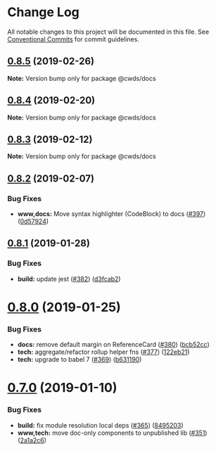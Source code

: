 # Change Log

All notable changes to this project will be documented in this file.
See [Conventional Commits](https://conventionalcommits.org) for commit guidelines.

## [0.8.5](https://github.com/ca-cwds/design-system/compare/v0.8.4...v0.8.5) (2019-02-26)

**Note:** Version bump only for package @cwds/docs





## [0.8.4](https://github.com/ca-cwds/design-system/compare/v0.8.3...v0.8.4) (2019-02-20)

**Note:** Version bump only for package @cwds/docs





## [0.8.3](https://github.com/ca-cwds/design-system/compare/v0.8.2...v0.8.3) (2019-02-12)

**Note:** Version bump only for package @cwds/docs





## [0.8.2](https://github.com/ca-cwds/design-system/compare/v0.8.1...v0.8.2) (2019-02-07)


### Bug Fixes

* **www,docs:** Move syntax highlighter (CodeBlock) to docs ([#397](https://github.com/ca-cwds/design-system/issues/397)) ([0d57924](https://github.com/ca-cwds/design-system/commit/0d57924))





## [0.8.1](https://github.com/ca-cwds/design-system/compare/v0.8.0...v0.8.1) (2019-01-28)


### Bug Fixes

* **build:** update jest ([#382](https://github.com/ca-cwds/design-system/issues/382)) ([d3fcab2](https://github.com/ca-cwds/design-system/commit/d3fcab2))





# [0.8.0](https://github.com/ca-cwds/design-system/compare/v0.7.0...v0.8.0) (2019-01-25)


### Bug Fixes

* **docs:** remove default margin on ReferenceCard ([#380](https://github.com/ca-cwds/design-system/issues/380)) ([bcb52cc](https://github.com/ca-cwds/design-system/commit/bcb52cc))
* **tech:** aggregate/refactor rollup helper fns ([#377](https://github.com/ca-cwds/design-system/issues/377)) ([122eb21](https://github.com/ca-cwds/design-system/commit/122eb21))
* **tech:** upgrade to babel 7 ([#369](https://github.com/ca-cwds/design-system/issues/369)) ([b631190](https://github.com/ca-cwds/design-system/commit/b631190))





# [0.7.0](https://github.com/ca-cwds/design-system/compare/v0.6.1...v0.7.0) (2019-01-10)


### Bug Fixes

* **build:** fix module resolution local deps ([#365](https://github.com/ca-cwds/design-system/issues/365)) ([8495203](https://github.com/ca-cwds/design-system/commit/8495203))
* **www,tech:** move doc-only components to unpublished lib  ([#351](https://github.com/ca-cwds/design-system/issues/351)) ([2a1a2c6](https://github.com/ca-cwds/design-system/commit/2a1a2c6))
